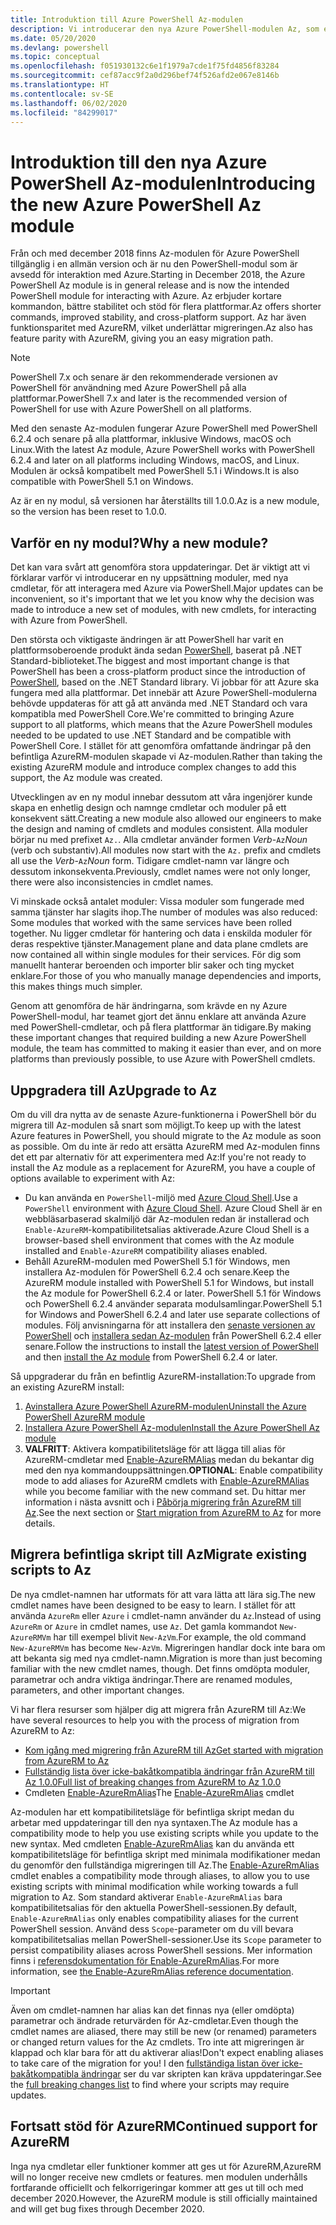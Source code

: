 ```yaml
---
title: Introduktion till Azure PowerShell Az-modulen
description: Vi introducerar den nya Azure PowerShell-modulen Az, som ersätter AzureRM-modulen.
ms.date: 05/20/2020
ms.devlang: powershell
ms.topic: conceptual
ms.openlocfilehash: f051930132c6e1f1979a7cde1f75fd4856f83284
ms.sourcegitcommit: cef87acc9f2a0d296bef74f526afd2e067e8146b
ms.translationtype: HT
ms.contentlocale: sv-SE
ms.lasthandoff: 06/02/2020
ms.locfileid: "84299017"
---
```

# <a name="introducing-the-new-azure-powershell-az-module"></a><span data-ttu-id="36a9b-103">Introduktion till den nya Azure PowerShell Az-modulen</span><span class="sxs-lookup"><span data-stu-id="36a9b-103">Introducing the new Azure PowerShell Az module</span></span>

<span data-ttu-id="36a9b-104">Från och med december 2018 finns Az-modulen för Azure PowerShell tillgänglig i en allmän version och är nu den PowerShell-modul som är avsedd för interaktion med Azure.</span><span class="sxs-lookup"><span data-stu-id="36a9b-104">Starting in December 2018, the Azure PowerShell Az module is in general release and is now the intended PowerShell module for interacting with Azure.</span></span> <span data-ttu-id="36a9b-105">Az erbjuder kortare kommandon, bättre stabilitet och stöd för flera plattformar.</span><span class="sxs-lookup"><span data-stu-id="36a9b-105">Az offers shorter commands, improved stability, and cross-platform support.</span></span> <span data-ttu-id="36a9b-106">Az har även funktionsparitet med AzureRM, vilket underlättar migreringen.</span><span class="sxs-lookup"><span data-stu-id="36a9b-106">Az also has feature parity with AzureRM, giving you an easy migration path.</span></span>

> [!NOTE]
> <span data-ttu-id="36a9b-107">PowerShell 7.x och senare är den rekommenderade versionen av PowerShell för användning med Azure PowerShell på alla plattformar.</span><span class="sxs-lookup"><span data-stu-id="36a9b-107">PowerShell 7.x and later is the recommended version of PowerShell for use with Azure PowerShell on all platforms.</span></span>

<span data-ttu-id="36a9b-108">Med den senaste Az-modulen fungerar Azure PowerShell med PowerShell 6.2.4 och senare på alla plattformar, inklusive Windows, macOS och Linux.</span><span class="sxs-lookup"><span data-stu-id="36a9b-108">With the latest Az module, Azure PowerShell works with PowerShell 6.2.4 and later on all platforms including Windows, macOS, and Linux.</span></span> <span data-ttu-id="36a9b-109">Modulen är också kompatibelt med PowerShell 5.1 i Windows.</span><span class="sxs-lookup"><span data-stu-id="36a9b-109">It is also compatible with PowerShell 5.1 on Windows.</span></span>

<span data-ttu-id="36a9b-110">Az är en ny modul, så versionen har återställts till 1.0.0.</span><span class="sxs-lookup"><span data-stu-id="36a9b-110">Az is a new module, so the version has been reset to 1.0.0.</span></span>

## <a name="why-a-new-module"></a><span data-ttu-id="36a9b-111">Varför en ny modul?</span><span class="sxs-lookup"><span data-stu-id="36a9b-111">Why a new module?</span></span>

<span data-ttu-id="36a9b-112">Det kan vara svårt att genomföra stora uppdateringar. Det är viktigt att vi förklarar varför vi introducerar en ny uppsättning moduler, med nya cmdletar, för att interagera med Azure via PowerShell.</span><span class="sxs-lookup"><span data-stu-id="36a9b-112">Major updates can be inconvenient, so it's important that we let you know why the decision was made to introduce a new set of modules, with new cmdlets, for interacting with Azure from PowerShell.</span></span>

<span data-ttu-id="36a9b-113">Den största och viktigaste ändringen är att PowerShell har varit en plattformsoberoende produkt ända sedan [PowerShell](/powershell/scripting/overview), baserat på .NET Standard-biblioteket.</span><span class="sxs-lookup"><span data-stu-id="36a9b-113">The biggest and most important change is that PowerShell has been a cross-platform product since the introduction of [PowerShell](/powershell/scripting/overview), based on the .NET Standard library.</span></span>
<span data-ttu-id="36a9b-114">Vi jobbar för att Azure ska fungera med alla plattformar. Det innebär att Azure PowerShell-modulerna behövde uppdateras för att gå att använda med .NET Standard och vara kompatibla med PowerShell Core.</span><span class="sxs-lookup"><span data-stu-id="36a9b-114">We're committed to bringing Azure support to all platforms, which means that the Azure PowerShell modules needed to be updated to use .NET Standard and be compatible with PowerShell Core.</span></span> <span data-ttu-id="36a9b-115">I stället för att genomföra omfattande ändringar på den befintliga AzureRM-modulen skapade vi Az-modulen.</span><span class="sxs-lookup"><span data-stu-id="36a9b-115">Rather than taking the existing AzureRM module and introduce complex changes to add this support, the Az module was created.</span></span>

<span data-ttu-id="36a9b-116">Utvecklingen av en ny modul innebar dessutom att våra ingenjörer kunde skapa en enhetlig design och namnge cmdletar och moduler på ett konsekvent sätt.</span><span class="sxs-lookup"><span data-stu-id="36a9b-116">Creating a new module also allowed our engineers to make the design and naming of cmdlets and modules consistent.</span></span> <span data-ttu-id="36a9b-117">Alla moduler börjar nu med prefixet `Az.`. Alla cmdletar använder formen _Verb_-`Az`_Noun_ (verb och substantiv).</span><span class="sxs-lookup"><span data-stu-id="36a9b-117">All modules now start with the `Az.` prefix and cmdlets all use the _Verb_-`Az`_Noun_ form.</span></span> <span data-ttu-id="36a9b-118">Tidigare cmdlet-namn var längre och dessutom inkonsekventa.</span><span class="sxs-lookup"><span data-stu-id="36a9b-118">Previously, cmdlet names were not only longer, there were also inconsistencies in cmdlet names.</span></span>

<span data-ttu-id="36a9b-119">Vi minskade också antalet moduler: Vissa moduler som fungerade med samma tjänster har slagits ihop.</span><span class="sxs-lookup"><span data-stu-id="36a9b-119">The number of modules was also reduced: Some modules that worked with the same services have been rolled together.</span></span> <span data-ttu-id="36a9b-120">Nu ligger cmdletar för hantering och data i enskilda moduler för deras respektive tjänster.</span><span class="sxs-lookup"><span data-stu-id="36a9b-120">Management plane and data plane cmdlets are now contained all within single modules for their services.</span></span> <span data-ttu-id="36a9b-121">För dig som manuellt hanterar beroenden och importer blir saker och ting mycket enklare.</span><span class="sxs-lookup"><span data-stu-id="36a9b-121">For those of you who manually manage dependencies and imports, this makes things much simpler.</span></span>

<span data-ttu-id="36a9b-122">Genom att genomföra de här ändringarna, som krävde en ny Azure PowerShell-modul, har teamet gjort det ännu enklare att använda Azure med PowerShell-cmdletar, och på flera plattformar än tidigare.</span><span class="sxs-lookup"><span data-stu-id="36a9b-122">By making these important changes that required building a new Azure PowerShell module, the team has committed to making it easier than ever, and on more platforms than previously possible, to use Azure with PowerShell cmdlets.</span></span>

## <a name="upgrade-to-az"></a><span data-ttu-id="36a9b-123">Uppgradera till Az</span><span class="sxs-lookup"><span data-stu-id="36a9b-123">Upgrade to Az</span></span>

<span data-ttu-id="36a9b-124">Om du vill dra nytta av de senaste Azure-funktionerna i PowerShell bör du migrera till Az-modulen så snart som möjligt.</span><span class="sxs-lookup"><span data-stu-id="36a9b-124">To keep up with the latest Azure features in PowerShell, you should migrate to the Az module as soon as possible.</span></span> <span data-ttu-id="36a9b-125">Om du inte är redo att ersätta AzureRM med Az-modulen finns det ett par alternativ för att experimentera med Az:</span><span class="sxs-lookup"><span data-stu-id="36a9b-125">If you're not ready to install the Az module as a replacement for AzureRM, you have a couple of options available to experiment with Az:</span></span>

- <span data-ttu-id="36a9b-126">Du kan använda en `PowerShell`-miljö med [Azure Cloud Shell](https://docs.microsoft.com/azure/cloud-shell/overview).</span><span class="sxs-lookup"><span data-stu-id="36a9b-126">Use a `PowerShell` environment with [Azure Cloud Shell](https://docs.microsoft.com/azure/cloud-shell/overview).</span></span> <span data-ttu-id="36a9b-127">Azure Cloud Shell är en webbläsarbaserad skalmiljö där Az-modulen redan är installerad och `Enable-AzureRM`-kompatibilitetsalias aktiverade.</span><span class="sxs-lookup"><span data-stu-id="36a9b-127">Azure Cloud Shell is a browser-based shell environment that comes with the Az module installed and `Enable-AzureRM` compatibility aliases enabled.</span></span>
- <span data-ttu-id="36a9b-128">Behåll AzureRM-modulen med PowerShell 5.1 för Windows, men installera Az-modulen för PowerShell 6.2.4 och senare.</span><span class="sxs-lookup"><span data-stu-id="36a9b-128">Keep the AzureRM module installed with PowerShell 5.1 for Windows, but install the Az module for PowerShell 6.2.4 or later.</span></span> <span data-ttu-id="36a9b-129">PowerShell 5.1 för Windows och PowerShell 6.2.4 använder separata modulsamlingar.</span><span class="sxs-lookup"><span data-stu-id="36a9b-129">PowerShell 5.1 for Windows and PowerShell 6.2.4 and later use separate collections of modules.</span></span> <span data-ttu-id="36a9b-130">Följ anvisningarna för att installera den [senaste versionen av PowerShell](/powershell/scripting/install/installing-powershell) och [installera sedan Az-modulen](install-az-ps.md) från PowerShell 6.2.4 eller senare.</span><span class="sxs-lookup"><span data-stu-id="36a9b-130">Follow the instructions to install the [latest version of PowerShell](/powershell/scripting/install/installing-powershell) and then [install the Az module](install-az-ps.md) from PowerShell 6.2.4 or later.</span></span>

<span data-ttu-id="36a9b-131">Så uppgraderar du från en befintlig AzureRM-installation:</span><span class="sxs-lookup"><span data-stu-id="36a9b-131">To upgrade from an existing AzureRM install:</span></span>

1. [<span data-ttu-id="36a9b-132">Avinstallera Azure PowerShell AzureRM-modulen</span><span class="sxs-lookup"><span data-stu-id="36a9b-132">Uninstall the Azure PowerShell AzureRM module</span></span>](/powershell/azure/uninstall-az-ps#uninstall-the-azurerm-module)
2. [<span data-ttu-id="36a9b-133">Installera Azure PowerShell Az-modulen</span><span class="sxs-lookup"><span data-stu-id="36a9b-133">Install the Azure PowerShell Az module</span></span>](install-az-ps.md)
3. <span data-ttu-id="36a9b-134">**VALFRITT**: Aktivera kompatibilitetsläge för att lägga till alias för AzureRM-cmdletar med [Enable-AzureRMAlias](/powershell/module/az.accounts/enable-azurermalias) medan du bekantar dig med den nya kommandouppsättningen.</span><span class="sxs-lookup"><span data-stu-id="36a9b-134">**OPTIONAL**: Enable compatibility mode to add aliases for AzureRM cmdlets with [Enable-AzureRMAlias](/powershell/module/az.accounts/enable-azurermalias) while you become familiar with the new command set.</span></span> <span data-ttu-id="36a9b-135">Du hittar mer information i nästa avsnitt och i [Påbörja migrering från AzureRM till Az](migrate-from-azurerm-to-az.md).</span><span class="sxs-lookup"><span data-stu-id="36a9b-135">See the next section or [Start migration from AzureRM to Az](migrate-from-azurerm-to-az.md) for more details.</span></span>

## <a name="migrate-existing-scripts-to-az"></a><span data-ttu-id="36a9b-136">Migrera befintliga skript till Az</span><span class="sxs-lookup"><span data-stu-id="36a9b-136">Migrate existing scripts to Az</span></span>

<span data-ttu-id="36a9b-137">De nya cmdlet-namnen har utformats för att vara lätta att lära sig.</span><span class="sxs-lookup"><span data-stu-id="36a9b-137">The new cmdlet names have been designed to be easy to learn.</span></span> <span data-ttu-id="36a9b-138">I stället för att använda `AzureRm` eller `Azure` i cmdlet-namn använder du `Az`.</span><span class="sxs-lookup"><span data-stu-id="36a9b-138">Instead of using `AzureRm` or `Azure` in cmdlet names, use `Az`.</span></span> <span data-ttu-id="36a9b-139">Det gamla kommandot `New-AzureRMVm` har till exempel blivit `New-AzVm`.</span><span class="sxs-lookup"><span data-stu-id="36a9b-139">For example, the old command `New-AzureRMVm` has become `New-AzVm`.</span></span>
<span data-ttu-id="36a9b-140">Migreringen handlar dock inte bara om att bekanta sig med nya cmdlet-namn.</span><span class="sxs-lookup"><span data-stu-id="36a9b-140">Migration is more than just becoming familiar with the new cmdlet names, though.</span></span> <span data-ttu-id="36a9b-141">Det finns omdöpta moduler, parametrar och andra viktiga ändringar.</span><span class="sxs-lookup"><span data-stu-id="36a9b-141">There are renamed modules, parameters, and other important changes.</span></span>

<span data-ttu-id="36a9b-142">Vi har flera resurser som hjälper dig att migrera från AzureRM till Az:</span><span class="sxs-lookup"><span data-stu-id="36a9b-142">We have several resources to help you with the process of migration from AzureRM to Az:</span></span>

- [<span data-ttu-id="36a9b-143">Kom igång med migrering från AzureRM till Az</span><span class="sxs-lookup"><span data-stu-id="36a9b-143">Get started with migration from AzureRM to Az</span></span>](migrate-from-azurerm-to-az.md)
- [<span data-ttu-id="36a9b-144">Fullständig lista över icke-bakåtkompatibla ändringar från AzureRM till Az 1.0.0</span><span class="sxs-lookup"><span data-stu-id="36a9b-144">Full list of breaking changes from AzureRM to Az 1.0.0</span></span>](migrate-az-1.0.0.md)
- <span data-ttu-id="36a9b-145">Cmdleten [Enable-AzureRmAlias](/powershell/module/az.accounts/enable-azurermalias)</span><span class="sxs-lookup"><span data-stu-id="36a9b-145">The [Enable-AzureRmAlias](/powershell/module/az.accounts/enable-azurermalias) cmdlet</span></span>

<span data-ttu-id="36a9b-146">Az-modulen har ett kompatibilitetsläge för befintliga skript medan du arbetar med uppdateringar till den nya syntaxen.</span><span class="sxs-lookup"><span data-stu-id="36a9b-146">The Az module has a compatibility mode to help you use existing scripts while you update to the new syntax.</span></span> <span data-ttu-id="36a9b-147">Med cmdleten [Enable-AzureRmAlias](/powershell/module/az.accounts/enable-azurermalias) kan du använda ett kompatibilitetsläge för befintliga skript med minimala modifikationer medan du genomför den fullständiga migreringen till Az.</span><span class="sxs-lookup"><span data-stu-id="36a9b-147">The [Enable-AzureRmAlias](/powershell/module/az.accounts/enable-azurermalias) cmdlet enables a compatibility mode through aliases, to allow you to use existing scripts with minimal modification while working towards a full migration to Az.</span></span> <span data-ttu-id="36a9b-148">Som standard aktiverar `Enable-AzureRmAlias` bara kompatibilitetsalias för den aktuella PowerShell-sessionen.</span><span class="sxs-lookup"><span data-stu-id="36a9b-148">By default, `Enable-AzureRmAlias` only enables compatibility aliases for the current PowerShell session.</span></span> <span data-ttu-id="36a9b-149">Använd dess `Scope`-parameter om du vill bevara kompatibilitetsalias mellan PowerShell-sessioner.</span><span class="sxs-lookup"><span data-stu-id="36a9b-149">Use its `Scope` parameter to persist compatibility aliases across PowerShell sessions.</span></span> <span data-ttu-id="36a9b-150">Mer information finns i [referensdokumentation för Enable-AzureRmAlias](/powershell/module/az.accounts/enable-azurermalias).</span><span class="sxs-lookup"><span data-stu-id="36a9b-150">For more information, see [the Enable-AzureRmAlias reference documentation](/powershell/module/az.accounts/enable-azurermalias).</span></span>

> [!IMPORTANT]
> <span data-ttu-id="36a9b-151">Även om cmdlet-namnen har alias kan det finnas nya (eller omdöpta) parametrar och ändrade returvärden för Az-cmdletar.</span><span class="sxs-lookup"><span data-stu-id="36a9b-151">Even though the cmdlet names are aliased, there may still be new (or renamed) parameters or changed return values for the Az cmdlets.</span></span> <span data-ttu-id="36a9b-152">Tro inte att migreringen är klappad och klar bara för att du aktiverar alias!</span><span class="sxs-lookup"><span data-stu-id="36a9b-152">Don't expect enabling aliases to take care of the migration for you!</span></span> <span data-ttu-id="36a9b-153">I den [fullständiga listan över icke-bakåtkompatibla ändringar](migrate-az-1.0.0.md) ser du var skripten kan kräva uppdateringar.</span><span class="sxs-lookup"><span data-stu-id="36a9b-153">See the [full breaking changes list](migrate-az-1.0.0.md) to find where your scripts may require updates.</span></span>

## <a name="continued-support-for-azurerm"></a><span data-ttu-id="36a9b-154">Fortsatt stöd för AzureRM</span><span class="sxs-lookup"><span data-stu-id="36a9b-154">Continued support for AzureRM</span></span>

<span data-ttu-id="36a9b-155">Inga nya cmdletar eller funktioner kommer att ges ut för AzureRM,</span><span class="sxs-lookup"><span data-stu-id="36a9b-155">AzureRM will no longer receive new cmdlets or features.</span></span> <span data-ttu-id="36a9b-156">men modulen underhålls fortfarande officiellt och felkorrigeringar kommer att ges ut till och med december 2020.</span><span class="sxs-lookup"><span data-stu-id="36a9b-156">However, the AzureRM module is still officially maintained and will get bug fixes through December 2020.</span></span>
